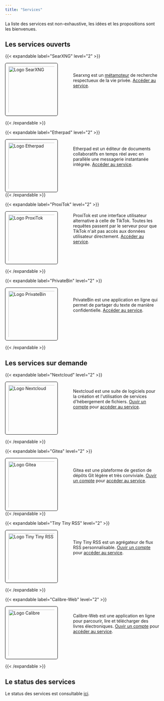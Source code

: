 ```yaml
---
title: "Services"
---
```


<style>
.service {
    display: flex;
    align-items: center;
    justify-content: start;
}

.service img {
    border: 1.5px solid black;
    padding: 10px;
    border-radius: 5px;
    min-width: 150px;
    min-height: 150px;
    max-width: 150px;
    max-height: 150px;
}

.service .text {
    padding-left: 50px;
    padding-bottom: 60px;
}
</style>

La liste des services est non-exhaustive, les idées et les propositions sont les bienvenues.

## Les services ouverts

{{< expandable label="SearXNG" level="2" >}}

<div class="service">
    <div class="image">
        <img src="/images/searxng_greyscale.png" alt="Logo SearXNG" width="200px">
    </div>
    <div class="text">
        Searxng est un <a href="https://fr.wikipedia.org/wiki/M%C3%A9tamoteur">métamoteur</a> de recherche respectueux de la vie privée. <a href="https://search.theobori.cafe">Accéder au service</a>.
    </div>
</div>

{{< /expandable >}}

{{< expandable label="Etherpad" level="2" >}}

<div class="service">
    <div class="image">
        <img src="/images/etherpad_greyscale.png" alt="Logo Etherpad" width="200px">
    </div>
    <div class="text">
        Etherpad est un éditeur de documents collaboratifs en temps réel avec en parallèle une messagerie instantanée intégrée. <a href="https://etherpad.theobori.cafe">Accéder au service</a>.
    </div>
</div>
{{< /expandable >}}

{{< expandable label="ProxiTok" level="2" >}}

<div class="service">
    <div class="image">
        <img src="/images/proxitok_greyscale.png" alt="Logo ProxiTok" width="200px">
    </div>
    <div class="text">
        ProxiTok est une interface utilisateur alternative à celle de TikTok. Toutes les requêtes passent par le serveur pour que TikTok n'ait pas accès aux données utilisateur directement. <a href="https://cringe.theobori.cafe">Accéder au service</a>.
    </div>
</div>

{{< /expandable >}}


{{< expandable label="PrivateBin" level="2" >}}

<div class="service">
    <div class="image">
        <img src="/images/privatebin_greyscale.png" alt="Logo PrivateBin" width="200px">
    </div>
    <div class="text">
        PrivateBin est une application en ligne qui permet de partager du texte de manière confidentielle. <a href="https://bin.theobori.cafe">Accéder au service</a>.
    </div>
</div>

{{< /expandable >}}

## Les services sur demande

{{< expandable label="Nextcloud" level="2" >}}

<div class="service">
    <div class="image">
        <img src="/images/nextcloud_greyscale.png" alt="Logo Nextcloud" width="200px">
    </div>
    <div class="text">
        Nextcloud est une suite de logiciels pour la création et l'utilisation de services d'hébergement de fichiers. <a href="/compte">Ouvir un compte</a> pour <a href="https://cloud.theobori.cafe">accéder au service</a>.
    </div>
</div>

{{< /expandable >}}

{{< expandable label="Gitea" level="2" >}}

<div class="service">
    <div class="image">
        <img src="/images/gitea_greyscale.png" alt="Logo Gitea" width="200px">
    </div>
    <div class="text">
        Gitea est une plateforme de gestion de dépôts Git légère et très conviviale. <a href="/compte">Ouvir un compte</a> pour <a href="https://git.theobori.cafe">accéder au service</a>.
    </div>
</div>
{{< /expandable >}}

{{< expandable label="Tiny Tiny RSS" level="2" >}}

<div class="service">
    <div class="image">
        <img src="/images/ttrss_greyscale.png" alt="Logo Tiny Tiny RSS" width="200px">
    </div>
    <div class="text">
        Tiny Tiny RSS est un agrégateur de flux RSS personnalisable. <a href="/compte">Ouvir un compte</a> pour <a href="https://news.theobori.cafe">accéder au service</a>.
    </div>
</div>

{{< /expandable >}}

{{< expandable label="Calibre-Web" level="2" >}}

<div class="service">
    <div class="image">
        <img src="/images/calibre_greyscale.png" alt="Logo Calibre" width="200px">
    </div>
    <div class="text">
        Calibre-Web est une application en ligne pour parcourir, lire et télécharger des livres électroniques. <a href="/compte">Ouvir un compte</a> pour <a href="https://books.theobori.cafe">accéder au service</a>.
    </div>
</div>

{{< /expandable >}}


## Le status des services

Le status des services est consultable [ici](https://status.theobori.cafe).
